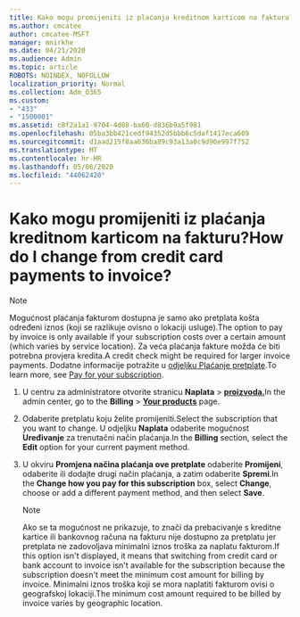 ```yaml
---
title: Kako mogu promijeniti iz plaćanja kreditnom karticom na fakturu?
ms.author: cmcatee
author: cmcatee-MSFT
manager: mnirkhe
ms.date: 04/21/2020
ms.audience: Admin
ms.topic: article
ROBOTS: NOINDEX, NOFOLLOW
localization_priority: Normal
ms.collection: Adm_O365
ms.custom:
- "433"
- "1500001"
ms.assetid: c8f2a1a1-9704-4d08-ba60-d836b9a5f981
ms.openlocfilehash: 05ba3bb421cedf94352d5bbb6c5daf1417eca609
ms.sourcegitcommit: d1aad215f8aa636ba89c93a13a0c9d90e997f752
ms.translationtype: MT
ms.contentlocale: hr-HR
ms.lasthandoff: 05/06/2020
ms.locfileid: "44062420"
---
```

# <a name="how-do-i-change-from-credit-card-payments-to-invoice"></a><span data-ttu-id="76c91-102">Kako mogu promijeniti iz plaćanja kreditnom karticom na fakturu?</span><span class="sxs-lookup"><span data-stu-id="76c91-102">How do I change from credit card payments to invoice?</span></span>

> [!NOTE]
> <span data-ttu-id="76c91-103">Mogućnost plaćanja fakturom dostupna je samo ako pretplata košta određeni iznos (koji se razlikuje ovisno o lokaciji usluge).</span><span class="sxs-lookup"><span data-stu-id="76c91-103">The option to pay by invoice is only available if your subscription costs over a certain amount (which varies by service location).</span></span> <span data-ttu-id="76c91-104">Za veća plaćanja fakture možda će biti potrebna provjera kredita.</span><span class="sxs-lookup"><span data-stu-id="76c91-104">A credit check might be required for larger invoice payments.</span></span> <span data-ttu-id="76c91-105">Dodatne informacije potražite u [odjeljku Plaćanje pretplate](https://docs.microsoft.com/office365/admin/subscriptions-and-billing/pay-for-your-subscription).</span><span class="sxs-lookup"><span data-stu-id="76c91-105">To learn more, see [Pay for your subscription](https://docs.microsoft.com/office365/admin/subscriptions-and-billing/pay-for-your-subscription).</span></span>
  
1. <span data-ttu-id="76c91-106">U centru za administratore otvorite stranicu **Naplata** \> **[proizvoda.](https://go.microsoft.com/fwlink/p/?linkid=842054)**</span><span class="sxs-lookup"><span data-stu-id="76c91-106">In the admin center, go to the **Billing** \> **[Your products](https://go.microsoft.com/fwlink/p/?linkid=842054)** page.</span></span>

2. <span data-ttu-id="76c91-107">Odaberite pretplatu koju želite promijeniti.</span><span class="sxs-lookup"><span data-stu-id="76c91-107">Select the subscription that you want to change.</span></span> <span data-ttu-id="76c91-108">U odjeljku **Naplata** odaberite mogućnost **Uređivanje** za trenutačni način plaćanja.</span><span class="sxs-lookup"><span data-stu-id="76c91-108">In the **Billing** section, select the **Edit** option for your current payment method.</span></span>

3. <span data-ttu-id="76c91-109">U okviru **Promjena načina plaćanja ove pretplate** odaberite **Promijeni**, odaberite ili dodajte drugi način plaćanja, a zatim odaberite **Spremi**.</span><span class="sxs-lookup"><span data-stu-id="76c91-109">In the **Change how you pay for this subscription** box, select **Change**, choose or add a different payment method, and then select **Save**.</span></span>

   > [!NOTE]
   > <span data-ttu-id="76c91-110">Ako se ta mogućnost ne prikazuje, to znači da prebacivanje s kreditne kartice ili bankovnog računa na fakturu nije dostupno za pretplatu jer pretplata ne zadovoljava minimalni iznos troška za naplatu fakturom.</span><span class="sxs-lookup"><span data-stu-id="76c91-110">If this option isn't displayed, it means that switching from credit card or bank account to invoice isn't available for the subscription because the subscription doesn't meet the minimum cost amount for billing by invoice.</span></span> <span data-ttu-id="76c91-111">Minimalni iznos troška koji se mora naplatiti fakturom ovisi o geografskoj lokaciji.</span><span class="sxs-lookup"><span data-stu-id="76c91-111">The minimum cost amount required to be billed by invoice varies by geographic location.</span></span>
  
